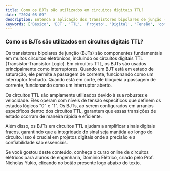 ```yaml
---
title: Como os BJTs são utilizados em circuitos digitais TTL?
date: "2024-08-09"
description: Entenda a aplicação dos transistores bipolares de junção (BJTs) em circuitos digitais TTL.
keywords: ['Básico', 'BJT', 'TTL', 'Projeto', 'Digital', 'Tensão', 'componente']
---
```


### Como os BJTs são utilizados em circuitos digitais TTL?

Os transistores bipolares de junção (BJTs) são componentes fundamentais em muitos circuitos eletrônicos, incluindo os circuitos digitais TTL (Transistor-Transistor Logic). Em circuitos TTL, os BJTs são usados principalmente como interruptores. Quando um BJT está em estado de saturação, ele permite a passagem de corrente, funcionando como um interruptor fechado. Quando está em corte, ele bloqueia a passagem de corrente, funcionando como um interruptor aberto.

Os circuitos TTL são amplamente utilizados devido à sua robustez e velocidade. Eles operam com níveis de tensão específicos que definem os estados lógicos "0" e "1". Os BJTs, ao serem configurados em arranjos específicos dentro dos circuitos TTL, garantem que essas transições de estado ocorram de maneira rápida e eficiente.

Além disso, os BJTs em circuitos TTL ajudam a amplificar sinais digitais fracos, garantindo que a integridade do sinal seja mantida ao longo do circuito. Isso é crucial em projetos digitais onde a precisão e a confiabilidade são essenciais.

Se você gostou deste conteúdo, conheça o curso online de circuitos elétricos para alunos de engenharia, Domínio Elétrico, criado pelo Prof. Nicholas Yukio, clicando no botão presente logo abaixo do texto.